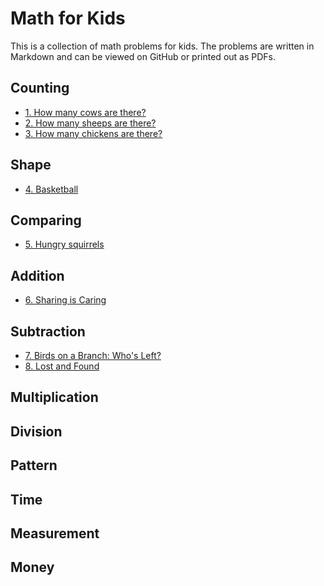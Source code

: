 # Math for Kids

This is a collection of math problems for kids. The problems are written in Markdown and can be viewed on GitHub or printed out as PDFs.

<!-- BEGIN MATH PROBLEMS -->

## Counting

* [1. How many cows are there?](problems/1)
* [2. How many sheeps are there?](problems/2)
* [3. How many chickens are there?](problems/3)
## Shape

* [4. Basketball](problems/4)
## Comparing

* [5. Hungry squirrels](problems/5)
## Addition

* [6. Sharing is Caring](problems/6)
## Subtraction

* [7. Birds on a Branch: Who's Left?](problems/7)
* [8. Lost and Found](problems/8)
## Multiplication

## Division

## Pattern

## Time

## Measurement

## Money


<!-- END MATH PROBLEMS -->